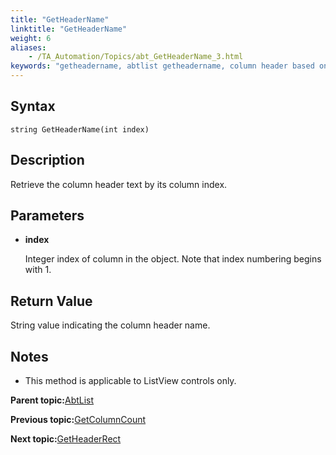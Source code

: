 ```yaml
--- 
title: "GetHeaderName"
linktitle: "GetHeaderName"
weight: 6
aliases: 
    - /TA_Automation/Topics/abt_GetHeaderName_3.html
keywords: "getheadername, abtlist getheadername, column header based on index, column name by index, get column name in list"
---
```


## Syntax

`string GetHeaderName(int index)`

## Description

Retrieve the column header text by its column index.

## Parameters

-   **index**

    Integer index of column in the object. Note that index numbering begins with 1.


## Return Value

String value indicating the column header name.

## Notes

-   This method is applicable to ListView controls only.

**Parent topic:**[AbtList](/TA_Automation/Topics/abt_AbtList.html)

**Previous topic:**[GetColumnCount](/TA_Automation/Topics/abt_GetColumnCount_3.html)

**Next topic:**[GetHeaderRect](/TA_Automation/Topics/abt_GetHeaderRect_3.html)

